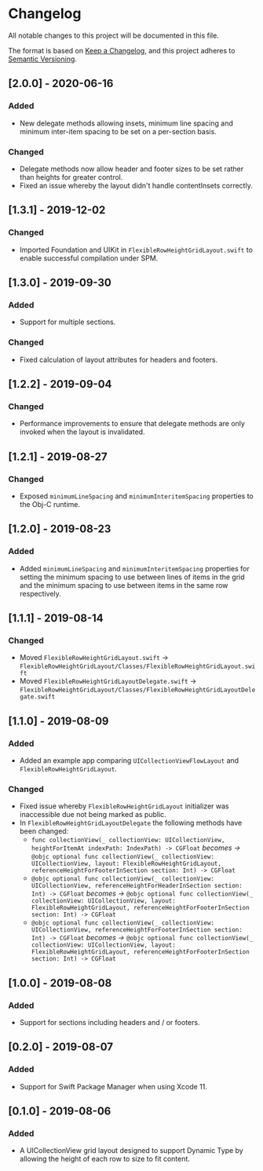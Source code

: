 # Changelog
All notable changes to this project will be documented in this file.

The format is based on [Keep a Changelog](https://keepachangelog.com/en/1.0.0/),
and this project adheres to [Semantic Versioning](https://semver.org/spec/v2.0.0.html).

## [2.0.0] - 2020-06-16
### Added
- New delegate methods allowing insets, minimum line spacing and minimum inter-item spacing to be set on a per-section basis.

### Changed
- Delegate methods now allow header and footer sizes to be set rather than heights for greater control.
- Fixed an issue whereby the layout didn't handle contentInsets correctly.

## [1.3.1] - 2019-12-02
### Changed
- Imported Foundation and UIKit in `FlexibleRowHeightGridLayout.swift`  to enable successful compilation under SPM.

## [1.3.0] - 2019-09-30
### Added
- Support for multiple sections.
### Changed
- Fixed calculation of layout attributes for headers and footers.

## [1.2.2] - 2019-09-04
### Changed
- Performance improvements to ensure that delegate methods are only invoked when the layout is invalidated.

## [1.2.1] - 2019-08-27
### Changed
- Exposed `minimumLineSpacing` and `minimumInteritemSpacing` properties to the Obj-C runtime.

## [1.2.0] - 2019-08-23
### Added
- Added `minimumLineSpacing` and `minimumInteritemSpacing` properties for setting the minimum spacing to use between lines of items in the grid and the minimum spacing to use between items in the same row respectively.

## [1.1.1] - 2019-08-14
### Changed
- Moved `FlexibleRowHeightGridLayout.swift` -> `FlexibleRowHeightGridLayout/Classes/FlexibleRowHeightGridLayout.swift`
- Moved `FlexibleRowHeightGridLayoutDelegate.swift` -> `FlexibleRowHeightGridLayout/Classes/FlexibleRowHeightGridLayoutDelegate.swift`

## [1.1.0] - 2019-08-09
### Added
- Added an example app comparing `UICollectionViewFlowLayout` and `FlexibleRowHeightGridLayout`.

### Changed
- Fixed issue whereby `FlexibleRowHeightGridLayout` initializer was inaccessible due not being marked as public.
- In `FlexibleRowHeightGridLayoutDelegate` the following methods have been changed:
	- `func collectionView(_ collectionView: UICollectionView, heightForItemAt indexPath: IndexPath) -> CGFloat` *becomes ->* `@objc optional func collectionView(_ collectionView: UICollectionView, layout: FlexibleRowHeightGridLayout, referenceHeightForFooterInSection section: Int) -> CGFloat`
	- `@objc optional func collectionView(_ collectionView: UICollectionView, referenceHeightForHeaderInSection section: Int) -> CGFloat` *becomes ->* `@objc optional func collectionView(_ collectionView: UICollectionView, layout: FlexibleRowHeightGridLayout, referenceHeightForFooterInSection section: Int) -> CGFloat`
	- `@objc optional func collectionView(_ collectionView: UICollectionView, referenceHeightForFooterInSection section: Int) -> CGFloat` *becomes ->* `@objc optional func collectionView(_ collectionView: UICollectionView, layout: FlexibleRowHeightGridLayout, referenceHeightForFooterInSection section: Int) -> CGFloat`

## [1.0.0] - 2019-08-08
### Added
- Support for sections including headers and / or footers.

## [0.2.0] - 2019-08-07
### Added
- Support for Swift Package Manager when using Xcode 11.

## [0.1.0] - 2019-08-06
### Added
- A UICollectionView grid layout designed to support Dynamic Type by allowing the height of each row to size to fit content.
